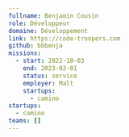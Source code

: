 ```yaml
---
fullname: Benjamin Cousin
role: Développeur
domaine: Développement
link: https://code-troopers.com
github: bbbenja
missions:
  - start: 2022-10-03
    end: 2023-02-01
    status: service
    employer: Malt
    startups:
      - camino
startups:
  - camino
teams: []
---
```

